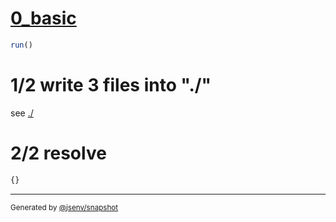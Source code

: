 # [0_basic](../../esm_and_commonjs_build.test.mjs#L29)

```js
run()
```

# 1/2 write 3 files into "./"

see [./](./)

# 2/2 resolve

```js
{}
```

---

<sub>
  Generated by <a href="https://github.com/jsenv/core/tree/main/packages/tooling/snapshot">@jsenv/snapshot</a>
</sub>
